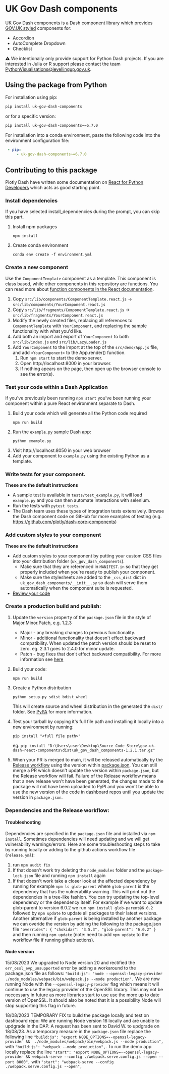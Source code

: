 # UK Gov Dash components

UK Gov Dash components is a Dash component library which provides [GOV.UK styled][design-system] components for:

- Accordion
- AutoComplete Dropdown
- Checklist

[design-system]: https://design-system.service.gov.uk/

⚠️ We intentionally only provide support for Python Dash projects.
If you are interested in Julia or R support please contact the team <PythonVisualisations@levellingup.gov.uk>.

## Using the package from Python

For installation using pip:
```sh
pip install uk-gov-dash-components
```

or for a specific version:
```sh
pip install uk-gov-dash-components~=6.7.0
```

For installation into a conda environment, paste the following code into the environment configuration file:
```yml
 - pip:
     - uk-gov-dash-components~=6.7.0
```

## Contributing to this package

Plotly Dash have written some documentation on
[React for Python Developers](https://dash.plotly.com/react-for-python-developers)
which acts as good starting point.

### Install dependencies

If you have selected install_dependencies during the prompt, you can skip this part.

1. Install npm packages
    ```
    npm install
    ```
2. Create conda environment 
    ```
    conda env create -f environment.yml 
    ```

### Create a new component

Use the `ComponentTemplate` component as a template.
This component is class based, while other components in this repository are functions.
You can read more about [function components in the React documentation](https://reactjs.org/docs/components-and-props.html#function-and-class-components). 

1. Copy `src/lib/components/ComponentTemplate.react.js` -> `src/lib/components/YourComponent.react.js`
1. Copy `src/lib/fragments/ComponentTemplate.react.js` -> `src/lib/fragments/YourComponent.react.js`
1. Modify the newly created files, replacing all references to `ComponentTemplate` with `YourComponent`, and replacing the sample functionality with what you'd like.
1. Add both an import and export of `YourComponent` to both `src/lib/index.js` and `src/lib/LazyLoader.js`
1. Add `YourComponent` to the import at the top of the `src/demo/App.js` file, and add `<YourComponent>` to the App.render() function.
    1. Run `npm start` to start the demo server.
    1. Open http://localhost:8000 in your browser.
    1. If nothing apears on the page, then open up the browser console to see the error(s).

### Test your code within a Dash Application

If you've previously been running `npm start` you've been running your component within a pure React environment separate to Dash.

1. Build your code which will generate all the Python code required
    ```
    npm run build
    ```
2. Run the `example.py` sample Dash app:
    ```
    python example.py
    ```
3. Visit http://localhost:8050 in your web browser
4. Add your component to `example.py` using the existing Python as a template.

### Write tests for your component.

__These are the default instructions__

- A sample test is available in `tests/test_example.py`, it will load `example.py` and you can then automate interactions with selenium.
- Run the tests with `pytest tests`.
- The Dash team uses these types of integration tests extensively. Browse the Dash component code on GitHub for more examples of testing (e.g. https://github.com/plotly/dash-core-components)

### Add custom styles to your component

__These are the default instructions__

- Add custom styles to your component by putting your custom CSS files into your distribution folder (`uk_gov_dash_components`).
    - Make sure that they are referenced in `MANIFEST.in` so that they get properly included when you're ready to publish your component.
    - Make sure the stylesheets are added to the `_css_dist` dict in `uk_gov_dash_components/__init__.py` so dash will serve them automatically when the component suite is requested.
- [Review your code](./review_checklist.md)

### Create a production build and publish:
1. Update the `version` property of the `package.json` file in the style of Major.Minor.Patch, e.g. 1.2.3
    - Major - any breaking changes to previous functionality.
    - Minor - additional functionality that doesn't effect backward compatibility. When updated the patch version should be reset to zero. eg. 2.3.1 goes to 2.4.0 for minor update.
    - Patch - bug fixes that don't effect backward compatibility.
    For more information see [here](https://semver.org)
1. Build your code:
    ```
    npm run build
    ```
1. Create a Python distribution
    ```
    python setup.py sdist bdist_wheel
    ```
    This will create source and wheel distribution in the generated the `dist/` folder.
    See [PyPA](https://packaging.python.org/guides/distributing-packages-using-setuptools/#packaging-your-project)
    for more information.

1. Test your tarball by copying it's full file path and installing it locally into a new environment by running:
    ```
    pip install "<full file path>"
    ```
    eg. `pip install "D:\Users\user\Desktop\Source Code Store\gov-uk-dash-react-components\dist\uk_gov_dash_components-1.2.1.tar.gz"`

1. When your PR is merged to main, it will be released automatically by the [Release workflow](.github/workflows/release.yml) using the version within [package.json](package.json).
   You can still merge a PR which doesn't update the version within `package.json`, but the Release workflow will fail.
   Failure of the Release workflow means that a new release won't have been generated, the changes made to the package will not have been uploaded to PyPI and you won't be able to use the new version of the code in dashboard repos until you update the version in `package.json`. 

### Dependencies and the Release workflow:

#### Troubleshooting


Dependencies are specified in the `package.json` file and installed via `npm install`. 
Sometimes dependencies will need updating and we will get vulnerability warnings/errors.
Here are some troubleshooting steps to take by running locally or adding to the github actions workflow file (`release.yml`):
1. run `npm audit fix` 
1. If that doesn't work try deleting the `node_modules` folder and the `package-lock.json` file and running `npm install` again
1. If that doesn't work take a closer look at the affected dependency by running for example `npm ls glob-parent` where `glob-parent` is the dependency that has the vulnerability warning. This will print out the dependencies in a tree-like fashion. You can try updating the top-level dependency or the dependency itself. For example if we want to update glob-parent to version 6.0.2 we run `npm install glob-parent@6.0.2` followed by `npm update` to update all packages to their latest versions. Another alternative if `glob-parent` is being installed by another package we can overide the version by adding the following to the package.json file 
  `"overrides": {
    "chokidar": "3.5.3",
    "glob-parent": "6.0.2"
  }` 
  and then running `npm update` (note: need to add `npm update` to the workflow file if running github actions).

#### Node version 

15/08/2023
We upgraded to Node version 20 and rectified the `err_ossl_evp_unsupported` error by adding a workaround to the package.json file as follows: 
` "build:js": "node --openssl-legacy-provider ./node_modules/webpack/bin/webpack.js --mode production", `
We are now running Node with the `--openssl-legacy-provider` flag which means it will continue to use the legacy provider of the OpenSSL library. 
This may not be neccessary in future as more libraries start to use use the more up to date version of OpenSSL. 
It should also be noted that it is a possiblilty Node will stop supporting this flag in future. 

18/08/2023 TEMPORARY FIX to build the package locally and test on dashboard repo:
We are running Node version 16 locally and are unable to updgrade in the DAP. A request has been sent to David W. to updgrade on 18/08/23. 
As a temporary measure in the `package.json` file replace the following line `"build:js": "export NODE_OPTIONS=--openssl-legacy-provider &&  ./node_modules/webpack/bin/webpack.js --mode production",` with `"build:js": "webpack --mode production",`.
To run the demo app locally replace the line `"start": "export NODE_OPTIONS=--openssl-legacy-provider && webpack-serve --config ./webpack.serve.config.js --open --port 8000",` with `"start": "webpack-serve --config ./webpack.serve.config.js --open",`